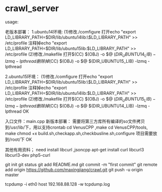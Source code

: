 # crawl_server
usage:

老版本部署：
1.ubuntu14环境:
(1)修改./comfigure
打开echo "export LD_LIBRARY_PATH=$DIR/lib/ubuntu14lib:\$LD_LIBRARY_PATH" >> /etc/profile
注释掉echo "export LD_LIBRARY_PATH=$DIR/lib/ubuntu15lib:\$LD_LIBRARY_PATH" >> /etc/profile
(2)修改./makefile
打开$(CC) $(OBJ)  -o $@ $(DIR_UBUNTU14_LIB) -lzmq -lpthread
删除掉$(CC) $(OBJ)  -o $@ $(DIR_UBUNTU15_LIB) -lzmq -lpthread

2.ubuntu15环境：
(1)修改./comfigure
打开echo "export LD_LIBRARY_PATH=$DIR/lib/ubuntu15lib:\$LD_LIBRARY_PATH" >> /etc/profile
注释掉echo "export LD_LIBRARY_PATH=$DIR/lib/ubuntu14lib:\$LD_LIBRARY_PATH" >> /etc/profile
(2)修改./makefile
打开$(CC) $(OBJ)  -o $@ $(DIR_UBUNTU15_LIB) -lzmq -lpthread
删除掉$(CC) $(OBJ)  -o $@ $(DIR_UBUNTU14_LIB) -lzmq -lpthread
OK

入口文件：main.cpp
新版本部署：
需要将第三方库所有编译的so文件拷贝到/usr/lib/下，用以支持crontab
cd VenusCPP ,make
cd VenusCPP/tools, make
chmod +x build.sh,checkapp.sh,checkbusline.sh,configure
项目需要放到/root/下
OK


其他有用资料；
need install libcurl ,jsoncpp
apt-get install curl libcurl3 libcurl3-dev php5-curl

git init
git status
git add README.md
git commit -m "first commit"
git remote add origin https://github.com/maxingjiang/crawl.git
git push -u origin master

tcpdump -i eth0 host 192.168.88.128 -w tcpdump.log
